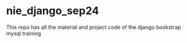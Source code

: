 # nie_django_sep24
This repo has all the material and project code of the django bookstrap mysql training
